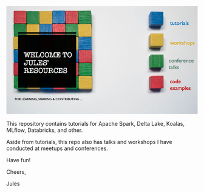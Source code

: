 ![](images/tutorial_welcome_page.png)

This repository contains tutorials for Apache Spark, Delta Lake, Koalas, MLflow, Databricks, and other. 

Aside from tutorials, this repo also has talks and workshops I have conducted at meetups and conferences.

Have fun!

Cheers,

Jules

